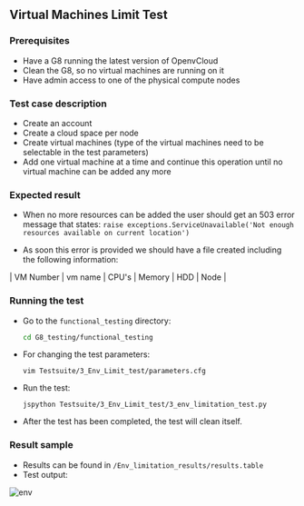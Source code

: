 ## Virtual Machines Limit Test

### Prerequisites
- Have a G8 running the latest version of OpenvCloud
- Clean the G8, so no virtual machines are running on it
- Have admin access to one of the physical compute nodes

### Test case description
- Create an account
- Create a cloud space per node
- Create virtual machines (type of the virtual machines need to be selectable in the test parameters) 
- Add one virtual machine at a time and continue this operation until no virtual machine can be added any more

### Expected result
- When no more resources can be added the user should get an 503 error message that states:
`raise exceptions.ServiceUnavailable('Not enough resources available on current location')`

- As soon this error is provided we should have a file created including the following information:

| VM Number | vm name  | CPU's  | Memory | HDD | Node |

### Running the test
- Go to the `functional_testing` directory:
  ```bash
  cd G8_testing/functional_testing
  ```

- For changing the test parameters:
  ```
  vim Testsuite/3_Env_Limit_test/parameters.cfg
  ```

- Run the test:
  ```
  jspython Testsuite/3_Env_Limit_test/3_env_limitation_test.py 
  ```

- After the test has been completed, the test will clean itself.

### Result sample
- Results can be found in `/Env_limitation_results/results.table`
- Test output:

![env](https://cloud.githubusercontent.com/assets/15011431/14171111/e85dcee6-f739-11e5-86ea-8537bd7187f5.png)